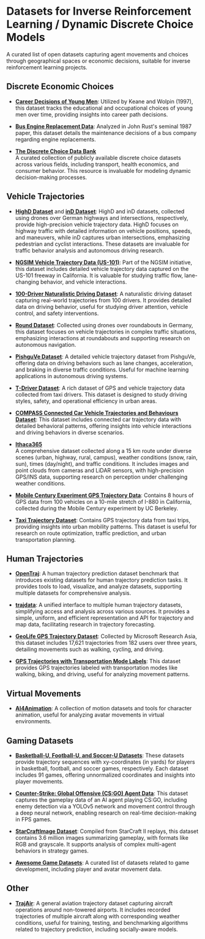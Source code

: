 # Datasets for Inverse Reinforcement Learning / Dynamic Discrete Choice Models

A curated list of open datasets capturing agent movements and choices through geographical spaces or economic decisions, suitable for inverse reinforcement learning projects.

## Discrete Economic Choices

- **[Career Decisions of Young Men](https://github.com/lindamaok899/student-project-lindamaok899)**: Utilized by Keane and Wolpin (1997), this dataset tracks the educational and occupational choices of young men over time, providing insights into career path decisions.

- **[Bus Engine Replacement Data](https://www.kaggle.com/datasets/erichschulman/bus1234.csv)**: Analyzed in John Rust's seminal 1987 paper, this dataset details the maintenance decisions of a bus company regarding engine replacements.
  
- **[The Discrete Choice Data Bank](https://github.com/alvarogutyerrez/TheDiscreteChoiceDataBank?utm_source=chatgpt.com)**  
  A curated collection of publicly available discrete choice datasets across various fields, including transport, health economics, and consumer behavior. This resource is invaluable for modeling dynamic decision-making processes.

## Vehicle Trajectories

- **[HighD Dataset](https://levelxdata.com/highd-dataset/)** and **[inD Dataset](https://levelxdata.com/ind-dataset/)**: HighD and inD datasets, collected using drones over German highways and intersections, respectively, provide high-precision vehicle trajectory data. HighD focuses on highway traffic with detailed information on vehicle positions, speeds, and maneuvers, while inD captures urban intersections, emphasizing pedestrian and cyclist interactions. These datasets are invaluable for traffic behavior analysis and autonomous driving research.

- **[NGSIM Vehicle Trajectory Data (US-101)](https://www.kaggle.com/datasets/nigelwilliams/ngsim-vehicle-trajectory-data-us-101?select=trajectories-0750am-0805am.txt)**: Part of the NGSIM initiative, this dataset includes detailed vehicle trajectory data captured on the US-101 freeway in California. It is valuable for studying traffic flow, lane-changing behavior, and vehicle interactions.

- **[100-Driver Naturalistic Driving Dataset](https://100-driver.github.io/)**: A naturalistic driving dataset capturing real-world trajectories from 100 drivers. It provides detailed data on driving behavior, useful for studying driver attention, vehicle control, and safety interventions.

- **[Round Dataset](https://levelxdata.com/round-dataset/)**: Collected using drones over roundabouts in Germany, this dataset focuses on vehicle trajectories in complex traffic situations, emphasizing interactions at roundabouts and supporting research on autonomous navigation.

- **[PishguVe Dataset](https://github.com/TeCSAR-UNCC/PishguVe)**: A detailed vehicle trajectory dataset from PishguVe, offering data on driving behaviors such as lane changes, acceleration, and braking in diverse traffic conditions. Useful for machine learning applications in autonomous driving systems.

- **[T-Driver Dataset](https://www.kaggle.com/datasets/arashnic/tdriver)**: A rich dataset of GPS and vehicle trajectory data collected from taxi drivers. This dataset is designed to study driving styles, safety, and operational efficiency in urban areas.

- **[COMPASS Connected Car Vehicle Trajectories and Behaviours Dataset](https://data.cdrc.ac.uk/dataset/compass-connected-car-vehicle-trajectories-and-behaviours)**: This dataset includes connected car trajectory data with detailed behavioral patterns, offering insights into vehicle interactions and driving behaviors in diverse scenarios.

- **[Ithaca365](https://ithaca365.mae.cornell.edu/c)**  
  A comprehensive dataset collected along a 15 km route under diverse scenes (urban, highway, rural, campus), weather conditions (snow, rain, sun), times (day/night), and traffic conditions. It includes images and point clouds from cameras and LiDAR sensors, with high-precision GPS/INS data, supporting research on perception under challenging weather conditions.

- **[Mobile Century Experiment GPS Trajectory Data](https://github.com/ucbtrans/mcdata)**: Contains 8 hours of GPS data from 100 vehicles on a 10-mile stretch of I-880 in California, collected during the Mobile Century experiment by UC Berkeley.

- **[Taxi Trajectory Dataset](https://www.kaggle.com/datasets/crailtap/taxi-trajectory/data)**: Contains GPS trajectory data from taxi trips, providing insights into urban mobility patterns. This dataset is useful for research on route optimization, traffic prediction, and urban transportation planning.

## Human Trajectories

- **[OpenTraj](https://github.com/crowdbotp/OpenTraj)**: A human trajectory prediction dataset benchmark that introduces existing datasets for human trajectory prediction tasks. It provides tools to load, visualize, and analyze datasets, supporting multiple datasets for comprehensive analysis.

- **[trajdata](https://github.com/NVlabs/trajdata)**: A unified interface to multiple human trajectory datasets, simplifying access and analysis across various sources. It provides a simple, uniform, and efficient representation and API for trajectory and map data, facilitating research in trajectory forecasting.

- **[GeoLife GPS Trajectory Dataset](https://www.microsoft.com/en-us/research/publication/geolife-gps-trajectory-dataset-user-guide/)**: Collected by Microsoft Research Asia, this dataset includes 17,621 trajectories from 182 users over three years, detailing movements such as walking, cycling, and driving.

- **[GPS Trajectories with Transportation Mode Labels](https://www.microsoft.com/en-us/research/publication/gps-trajectories-with-transportation-mode-labels/)**: This dataset provides GPS trajectories labeled with transportation modes like walking, biking, and driving, useful for analyzing movement patterns.

## Virtual Movements

- **[AI4Animation](https://github.com/sebastianstarke/AI4Animation)**: A collection of motion datasets and tools for character animation, useful for analyzing avatar movements in virtual environments.

## Gaming Datasets

- **[Basketball-U, Football-U, and Soccer-U Datasets](https://arxiv.org/html/2405.17680)**: These datasets provide trajectory sequences with xy-coordinates (in yards) for players in basketball, football, and soccer games, respectively. Each dataset includes 91 games, offering unnormalized coordinates and insights into player movements.

- **[Counter-Strike: Global Offensive (CS:GO) Agent Data](https://cs230.stanford.edu/projects_fall_2021/reports/102988723.pdf)**: This dataset captures the gameplay data of an AI agent playing CS:GO, including enemy detection via a YOLOv5 network and movement control through a deep neural network, enabling research on real-time decision-making in FPS games.

- **[StarCraftImage Dataset](https://arxiv.org/abs/2401.04290)**: Compiled from StarCraft II replays, this dataset contains 3.6 million images summarizing gameplay, with formats like RGB and grayscale. It supports analysis of complex multi-agent behaviors in strategy games.

- **[Awesome Game Datasets](https://github.com/leomaurodesenv/game-datasets)**: A curated list of datasets related to game development, including player and avatar movement data.

## Other

- **[TrajAir](https://theairlab.org/trajair/)**: A general aviation trajectory dataset capturing aircraft operations around non-towered airports. It includes recorded trajectories of multiple aircraft along with corresponding weather conditions, useful for training, testing, and benchmarking algorithms related to trajectory prediction, including socially-aware models.

